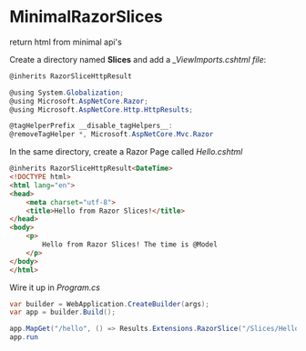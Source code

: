 # MinimalRazorSlices
return html from minimal api's

Create a directory named **Slices** and add a *_ViewImports.cshtml file*:

```c#
@inherits RazorSliceHttpResult

@using System.Globalization;
@using Microsoft.AspNetCore.Razor;
@using Microsoft.AspNetCore.Http.HttpResults;

@tagHelperPrefix __disable_tagHelpers__:
@removeTagHelper *, Microsoft.AspNetCore.Mvc.Razor
```

In the same directory, create a Razor Page called *Hello.cshtml*

```html
@inherits RazorSliceHttpResult<DateTime>
<!DOCTYPE html>
<html lang="en">
<head>
    <meta charset="utf-8">
    <title>Hello from Razor Slices!</title>
</head>
<body>
    <p>
        Hello from Razor Slices! The time is @Model
    </p>
</body>
</html>
```

Wire it up in *Program.cs*

```c#
var builder = WebApplication.CreateBuilder(args);
var app = builder.Build();

app.MapGet("/hello", () => Results.Extensions.RazorSlice("/Slices/Hello.cshtml", DateTime.Now));
app.run
```
